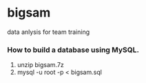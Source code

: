 # bigsam
data anlysis for team training



### How to build a database using MySQL.
1. unzip bigsam.7z 
2. mysql -u root -p < bigsam.sql
